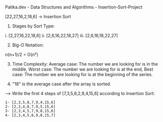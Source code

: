 
Patika.dev - Data Structures and Algorithms - Insertion-Sort-Project 

[22,27,16,2,18,6] -> Insertion Sort


1. Stages by Sort Type:

  i. [2,27,16,22,18,6]
 ii. [2,6,16,22,18,27]
iii. [2,6,16,18,22,27]


2. Big-O Notation:

n(n+1)/2 = O(n²)


3. Time Complexity: Average case: The number we are looking for is in the middle, Worst case: The number we are looking for is at the end, Best case: The number we are looking for is at the beginning of the series. 


4. "18" is the average case after the array is sorted.

--> Write the first 4 steps of [7,3,5,8,2,9,4,15,6] according to Insertion Sort:

    1- [2,3,5,8,7,9,4,15,6]
    2- [2,3,4,8,7,9,5,15,6]
    3- [2,3,4,5,7,9,8,15,6]
    4- [2,3,4,5,6,9,8,15,7]
